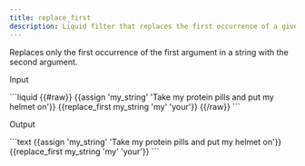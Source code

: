 ```yaml
---
title: replace_first
description: Liquid filter that replaces the first occurrence of a given substring in a string.
---
```


Replaces only the first occurrence of the first argument in a string with the second argument.

<p class="code-label">Input</p>
```liquid
{{#raw}}
{{assign 'my_string' 'Take my protein pills and put my helmet on'}}
{{replace_first my_string 'my' 'your'}}
{{/raw}}
```

<p class="code-label">Output</p>
```text
{{assign 'my_string' 'Take my protein pills and put my helmet on'}}
{{replace_first my_string 'my' 'your'}}
```
